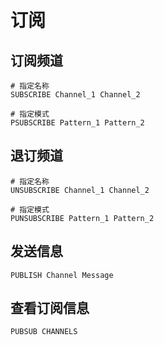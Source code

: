 # 订阅

## 订阅频道

    # 指定名称
    SUBSCRIBE Channel_1 Channel_2

    # 指定模式
    PSUBSCRIBE Pattern_1 Pattern_2

## 退订频道

    # 指定名称
    UNSUBSCRIBE Channel_1 Channel_2

    # 指定模式
    PUNSUBSCRIBE Pattern_1 Pattern_2

## 发送信息

    PUBLISH Channel Message

## 查看订阅信息

    PUBSUB CHANNELS
